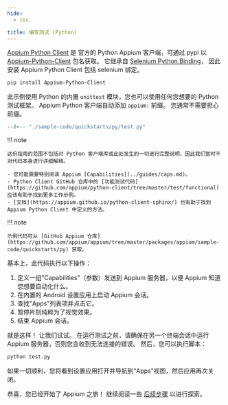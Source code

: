 ```yaml
---
hide:
  - toc

title: 编写测试 (Python)
---
```


[Appium Python Client](https://github.com/appium/python-client) 是
官方的 Python Appium 客户端，可通过 pypi 以 [Appium-Python-Client](https://pypi.org/project/Appium-Python-Client/) 包名获取。
它继承自 [Selenium Python Binding](https://pypi.org/project/selenium/)，
因此安装 Appium Python Client 包括 selenium 绑定。

```bash
pip install Appium-Python-Client
```

此示例使用 Python 的内置 `unittest` 模块，您也可以使用任何您想要的 Python 测试框架。
Appium Python 客户端自动添加 `appium:` 前缀。
您通常不需要担心前缀。

```python title="test.py"
--8<-- "./sample-code/quickstarts/py/test.py"
```

!!! note

```
这份指南的范围不包括对 Python 客户端库或此处发生的一切进行完整说明，因此我们暂时不对代码本身进行详细解释。

- 您可能需要特别阅读 Appium [Capabilities](../guides/caps.md)。
- Python Client GitHub 仓库中的 [功能测试代码](https://github.com/appium/python-client/tree/master/test/functional) 应该有助于找到更多工作示例。
- [文档](https://appium.github.io/python-client-sphinx/) 也有助于找到 Appium Python Client 中定义的方法。
```

!!! note

```
示例代码可从 [GitHub Appium 仓库](https://github.com/appium/appium/tree/master/packages/appium/sample-code/quickstarts/py) 获取。
```

基本上，此代码执行以下操作：

1. 定义一组"Capabilities"（参数）发送到 Appium 服务器，以便 Appium 知道您想要自动化什么。
2. 在内置的 Android 设置应用上启动 Appium 会话。
3. 查找"Apps"列表项并点击它。
4. 暂停片刻纯粹为了视觉效果。
5. 结束 Appium 会话。

就是这样！ 让我们试试。 在运行测试之前，请确保在另一个终端会话中运行 Appium 服务器，否则您会收到无法连接的错误。 然后，您可以执行脚本：

```bash
python test.py
```

如果一切顺利，您将看到设置应用打开并导航到"Apps"视图，然后应用再次关闭。

恭喜，您已经开始了 Appium 之旅！ 继续阅读一些 [后续步骤](./next-steps.md) 以进行探索。
